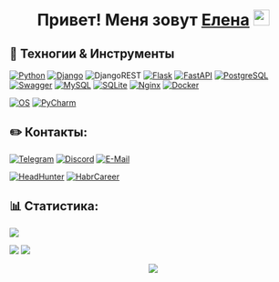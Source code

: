 <h1 align="center">Привет! Меня зовут <a href="https://github.com/ElenaVasilkova/" target="_blank">Елена</a> 
<img src="https://github.com/blackcater/blackcater/raw/main/images/Hi.gif" height="28"/>
<!--
**ElenaVasilkova/ElenaVasilkova** is a ✨ _special_ ✨ repository because its `README.md` (this file) appears on your GitHub profile.
-->

## 🔧 Техногии & Инструменты

[![Python](https://img.shields.io/badge/Code-Python-informational?style=flat&logo=python&logoColor=white&color=6aa6f8)](https://www.python.org/)
[![Django](https://img.shields.io/badge/Framework-Django-informational?style=flat&logo=Django&logoColor=white&color=6aa6f8)](https://www.djangoproject.com/)
![DjangoREST](https://img.shields.io/badge/REST-Django-ff1709?style=flat&logo=django&logoColor=white&color=6aa6f8&labelColor=gray)
[![Flask](https://img.shields.io/badge/Framework-Flask-informational?style=flat&logo=Flask&logoColor=white&color=6aa6f8)](https://palletsprojects.com/p/flask/)
[![FastAPI](https://img.shields.io/badge/Framework-FastAPI-informational?style=flat&logo=FastAPI&logoColor=white&color=6aa6f8)](https://fastapi.tiangolo.com/)
[![PostgreSQL](https://img.shields.io/badge/Skill-PostgreSQL-informational?style=flat&logo=postgresql&logoColor=white&color=6aa6f8)](https://www.postgresql.org/)
[![Swagger](https://img.shields.io/badge/Skill-Swagger-informational?style=flat&logo=swagger&logoColor=white&color=6aa6f8)](https://swagger.io/)
[![MySQL](https://img.shields.io/badge/Skill-MySQL-informational?style=flat&logo=MySQL&logoColor=white&color=6aa6f8)](https://www.mysql.com/)
[![SQLite](https://img.shields.io/badge/Skill-SQLite-informational?style=flat&logo=SQLite&logoColor=white&color=6aa6f8)](https://www.sqlite.org/index.html)
[![Nginx](https://img.shields.io/badge/Skill-Nginx-informational?style=flat&logo=Nginx&logoColor=white&color=6aa6f8)](https://www.nginx.com/)
[![Docker](https://img.shields.io/badge/Skill-Docker-informational?style=flat&logo=Docker&logoColor=white&color=6aa6f8)](https://www.docker.com/)

[![OS](https://img.shields.io/badge/OS-Linux-informational?style=flat&logo=linux&logoColor=white&color=6aa6f8)]()
[![PyCharm](https://img.shields.io/badge/Editor-PyCharm-informational?style=flat&logo=pycharm&logoColor=white&color=6aa6f8)](https://www.jetbrains.com/pycharm/)

## ✏️ Контакты:

[![Telegram](https://img.shields.io/badge/Priority-Telegram-informational?style=flat&logo=telegram&logoColor=white&color=blue)](https://t.me/)
[![Discord](https://img.shields.io/badge/Discord-informational?style=flat&logo=discord&logoColor=white&color=6aa6f8)](https://discordapp.com/users/407572130398601217/)
[![E-Mail](https://img.shields.io/badge/Mail-informational?style=flat&logo=Gmail&logoColor=white&color=red)](mailto:)

[![HeadHunter](https://img.shields.io/badge/Resume-HeadHunter-informational?style=flat&logo=headhunter&logoColor=white&color=6aa6f8)]()
[![HabrCareer](https://img.shields.io/badge/Resume-HabrCareer-informational?style=flat&logo=habr&logoColor=white&color=6aa6f8)]()

## 📊 Статистика:

![](http://github-profile-summary-cards.vercel.app/api/cards/profile-details?username=ElenaVasilkova)
<!--
![](http://github-profile-summary-cards.vercel.app/api/cards/most-commit-language?username=elenavasilkova&theme=github_dark)
![](http://github-profile-summary-cards.vercel.app/api/cards/repos-per-language?username=ElenaVasilkova&theme=github_dark)
-->
![](http://github-profile-summary-cards.vercel.app/api/cards/stats?username=ElenaVasilkova)
![](http://github-profile-summary-cards.vercel.app/api/cards/productive-time?username=ElenaVasilkova)

<p align="center"><img src="https://komarev.com/ghpvc/?username=ElenaVasilkova" /></p>
